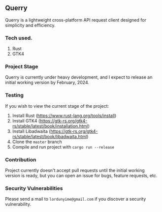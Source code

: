 ## Querry

Querry is a lightweight cross-platform API request client designed for simplicity and efficiency.

### Tech used.
1. Rust
2. GTK4


### Project Stage
Querry is currently under heavy development, and I expect to release an initial working version by February, 2024.

### Testing
If you wish to view the current stage of the project:
1. Install Rust (https://www.rust-lang.org/tools/install)
2. Install GTK4 (https://gtk-rs.org/gtk4-rs/stable/latest/book/installation.html)
3. Install Libadwaita (https://gtk-rs.org/gtk4-rs/stable/latest/book/libadwaita.html)
4. Clone the `master` branch
5. Compile and run project with `cargo run --release`


### Contribution
Project currently doesn't accept pull requests until the initial working version is ready, but you can open an issue for bugs, feature requests, etc.


### Security Vulnerabilities
Please send a mail to `lordunyime@gmail.com` if you discover a security vulnerability.